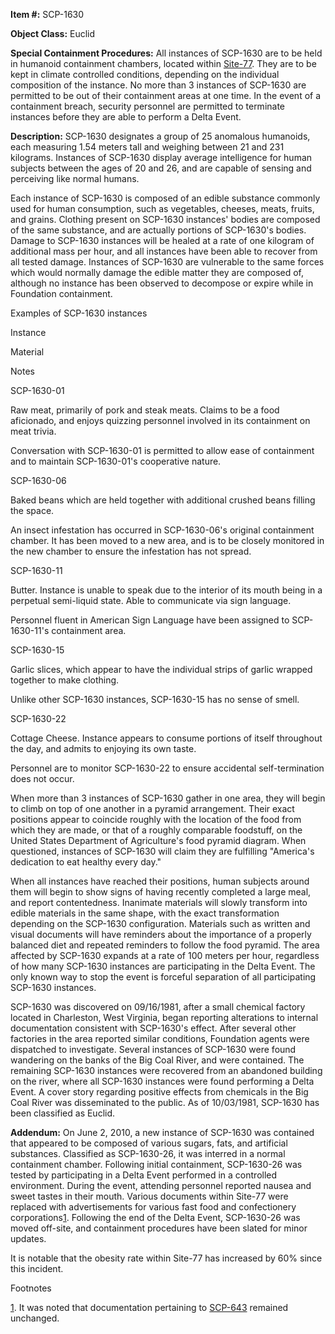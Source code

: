 **Item #:** SCP-1630

**Object Class:** Euclid

**Special Containment Procedures:** All instances of SCP-1630 are to be held in humanoid containment chambers, located within [Site-77](/secure-facility-dossier-site-77). They are to be kept in climate controlled conditions, depending on the individual composition of the instance. No more than 3 instances of SCP-1630 are permitted to be out of their containment areas at one time. In the event of a containment breach, security personnel are permitted to terminate instances before they are able to perform a Delta Event.

**Description:** SCP-1630 designates a group of 25 anomalous humanoids, each measuring 1.54 meters tall and weighing between 21 and 231 kilograms. Instances of SCP-1630 display average intelligence for human subjects between the ages of 20 and 26, and are capable of sensing and perceiving like normal humans.

Each instance of SCP-1630 is composed of an edible substance commonly used for human consumption, such as vegetables, cheeses, meats, fruits, and grains. Clothing present on SCP-1630 instances' bodies are composed of the same substance, and are actually portions of SCP-1630's bodies. Damage to SCP-1630 instances will be healed at a rate of one kilogram of additional mass per hour, and all instances have been able to recover from all tested damage. Instances of SCP-1630 are vulnerable to the same forces which would normally damage the edible matter they are composed of, although no instance has been observed to decompose or expire while in Foundation containment.

Examples of SCP-1630 instances

Instance

Material

Notes

SCP-1630-01

Raw meat, primarily of pork and steak meats. Claims to be a food aficionado, and enjoys quizzing personnel involved in its containment on meat trivia.

Conversation with SCP-1630-01 is permitted to allow ease of containment and to maintain SCP-1630-01's cooperative nature.

SCP-1630-06

Baked beans which are held together with additional crushed beans filling the space.

An insect infestation has occurred in SCP-1630-06's original containment chamber. It has been moved to a new area, and is to be closely monitored in the new chamber to ensure the infestation has not spread.

SCP-1630-11

Butter. Instance is unable to speak due to the interior of its mouth being in a perpetual semi-liquid state. Able to communicate via sign language.

Personnel fluent in American Sign Language have been assigned to SCP-1630-11's containment area.

SCP-1630-15

Garlic slices, which appear to have the individual strips of garlic wrapped together to make clothing.

Unlike other SCP-1630 instances, SCP-1630-15 has no sense of smell.

SCP-1630-22

Cottage Cheese. Instance appears to consume portions of itself throughout the day, and admits to enjoying its own taste.

Personnel are to monitor SCP-1630-22 to ensure accidental self-termination does not occur.

When more than 3 instances of SCP-1630 gather in one area, they will begin to climb on top of one another in a pyramid arrangement. Their exact positions appear to coincide roughly with the location of the food from which they are made, or that of a roughly comparable foodstuff, on the United States Department of Agriculture's food pyramid diagram. When questioned, instances of SCP-1630 will claim they are fulfilling "America's dedication to eat healthy every day."

When all instances have reached their positions, human subjects around them will begin to show signs of having recently completed a large meal, and report contentedness. Inanimate materials will slowly transform into edible materials in the same shape, with the exact transformation depending on the SCP-1630 configuration. Materials such as written and visual documents will have reminders about the importance of a properly balanced diet and repeated reminders to follow the food pyramid. The area affected by SCP-1630 expands at a rate of 100 meters per hour, regardless of how many SCP-1630 instances are participating in the Delta Event. The only known way to stop the event is forceful separation of all participating SCP-1630 instances.

SCP-1630 was discovered on 09/16/1981, after a small chemical factory located in Charleston, West Virginia, began reporting alterations to internal documentation consistent with SCP-1630's effect. After several other factories in the area reported similar conditions, Foundation agents were dispatched to investigate. Several instances of SCP-1630 were found wandering on the banks of the Big Coal River, and were contained. The remaining SCP-1630 instances were recovered from an abandoned building on the river, where all SCP-1630 instances were found performing a Delta Event. A cover story regarding positive effects from chemicals in the Big Coal River was disseminated to the public. As of 10/03/1981, SCP-1630 has been classified as Euclid.

**Addendum:** On June 2, 2010, a new instance of SCP-1630 was contained that appeared to be composed of various sugars, fats, and artificial substances. Classified as SCP-1630-26, it was interred in a normal containment chamber. Following initial containment, SCP-1630-26 was tested by participating in a Delta Event performed in a controlled environment. During the event, attending personnel reported nausea and sweet tastes in their mouth. Various documents within Site-77 were replaced with advertisements for various fast food and confectionery corporations[1](javascript:;). Following the end of the Delta Event, SCP-1630-26 was moved off-site, and containment procedures have been slated for minor updates.

It is notable that the obesity rate within Site-77 has increased by 60% since this incident.

Footnotes

[1](javascript:;). It was noted that documentation pertaining to [SCP-643](/scp-643) remained unchanged.